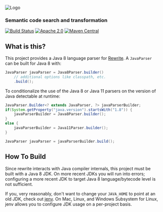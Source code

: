 ![Logo](https://github.com/openrewrite/rewrite/raw/master/doc/logo-oss.png)
### Semantic code search and transformation

[![Build Status](https://circleci.com/gh/openrewrite/rewrite-java-8.svg?style=shield)](https://circleci.com/gh/openrewrite/rewrite-java-8)
[![Apache 2.0](https://img.shields.io/github/license/openrewrite/rewrite.svg)](https://www.apache.org/licenses/LICENSE-2.0)
[![Maven Central](https://img.shields.io/maven-central/v/org.openrewrite/rewrite-java-8.svg)](https://mvnrepository.com/artifact/org.openrewrite/rewrite-java-8)

## What is this?

This project provides a Java 8 language parser for [Rewrite](https://github.com/openrewrite/rewrite).
A `JavaParser` can be built for Java 8 with:

```java
JavaParser javaParser = Java8Parser.builder()
    // additional options like classpath, etc.
    .build();
```

To conditionalize the use of the Java 8 or Java 11 parsers on the version of Java detectable at runtime:

```java
JavaParser.Builder<? extends JavaParser, ?> javaParserBuilder;
if(System.getProperty("java.version").startsWith("1.8")) {
    javaParserBuilder = Java8Parser.builder();
}
else {
    javaParserBuilder = Java11Parser.builder();
}

JavaParser javaParser = javaParserBuilder.build();
```

## How To Build
Since rewrite interacts with Java compiler internals, this project must be built with a Java 8 JDK.
On more recent JDKs you will run into errors; configuring a more recent JDK to target Java 8 language/bytecode level is not sufficient.

If you, very reasonably, don't want to change your `JAVA_HOME` to point at an old JDK, check out [jenv](https://www.jenv.be/).
On Mac, Linux, and Windows Subsystem for Linux, jenv allows you to configure JDK usage on a per-project basis.
